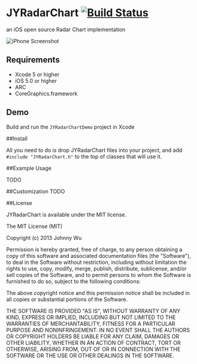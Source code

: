 # JYRadarChart [![Build Status](https://travis-ci.org/johnnywjy/JYRadarChart.png)](https://travis-ci.org/johnnywjy/JYRadarChart)


an iOS open source Radar Chart implementation


![iPhone Screenshot](https://github.com/johnnywjy/JYRadarChart/blob/master/screenshots/screenshot_1.png?raw=true)


## Requirements
* Xcode 5 or higher
* iOS 5.0 or higher
* ARC
* CoreGraphics.framework

## Demo

Build and run the `JYRadarChartDemo` project in Xcode



##Install




All you need to do is drop JYRadarChart files into your project, and add `#include "JYRadarChart.h"` to the top of classes that will use it.


##Example Usage

TODO


##Customization
TODO


##License

JYRadarChart is available under the MIT license.

The MIT License (MIT)

Copyright (c) 2013 Johnny Wu

Permission is hereby granted, free of charge, to any person obtaining a copy of
this software and associated documentation files (the "Software"), to deal in
the Software without restriction, including without limitation the rights to
use, copy, modify, merge, publish, distribute, sublicense, and/or sell copies of
the Software, and to permit persons to whom the Software is furnished to do so,
subject to the following conditions:

The above copyright notice and this permission notice shall be included in all
copies or substantial portions of the Software.

THE SOFTWARE IS PROVIDED "AS IS", WITHOUT WARRANTY OF ANY KIND, EXPRESS OR
IMPLIED, INCLUDING BUT NOT LIMITED TO THE WARRANTIES OF MERCHANTABILITY, FITNESS
FOR A PARTICULAR PURPOSE AND NONINFRINGEMENT. IN NO EVENT SHALL THE AUTHORS OR
COPYRIGHT HOLDERS BE LIABLE FOR ANY CLAIM, DAMAGES OR OTHER LIABILITY, WHETHER
IN AN ACTION OF CONTRACT, TORT OR OTHERWISE, ARISING FROM, OUT OF OR IN
CONNECTION WITH THE SOFTWARE OR THE USE OR OTHER DEALINGS IN THE SOFTWARE.